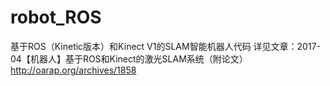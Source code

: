 # robot_ROS
基于ROS（Kinetic版本）和Kinect V1的SLAM智能机器人代码
详见文章：2017-04【机器人】基于ROS和Kinect的激光SLAM系统（附论文）http://oarap.org/archives/1858
